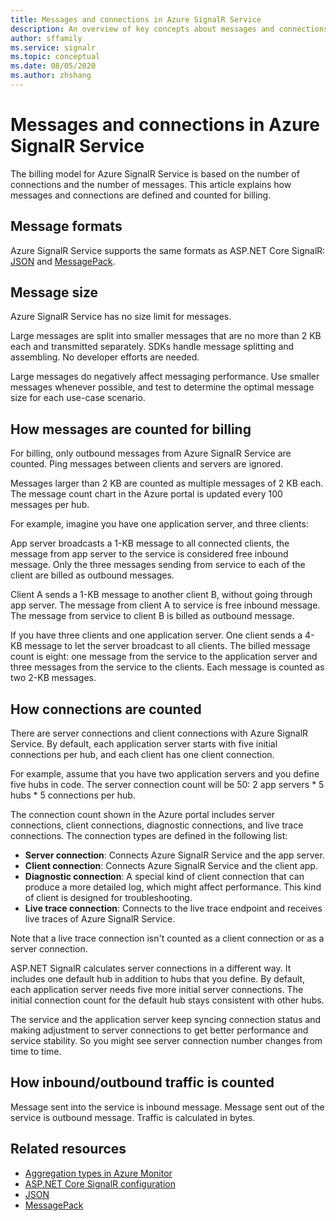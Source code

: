 ```yaml
---
title: Messages and connections in Azure SignalR Service
description: An overview of key concepts about messages and connections in Azure SignalR Service.
author: sffamily
ms.service: signalr
ms.topic: conceptual
ms.date: 08/05/2020
ms.author: zhshang
---
```

# Messages and connections in Azure SignalR Service

The billing model for Azure SignalR Service is based on the number of connections and the number of messages. This article explains how messages and connections are defined and counted for billing.


## Message formats 

Azure SignalR Service supports the same formats as ASP.NET Core SignalR: [JSON](https://www.json.org/) and [MessagePack](/aspnet/core/signalr/messagepackhubprotocol).

## Message size

Azure SignalR Service has no size limit for messages.

Large messages are split into smaller messages that are no more than 2 KB each and transmitted separately. SDKs handle message splitting and assembling. No developer efforts are needed.

Large messages do negatively affect messaging performance. Use smaller messages whenever possible, and test to determine the optimal message size for each use-case scenario.

## How messages are counted for billing

For billing, only outbound messages from Azure SignalR Service are counted. Ping messages between clients and servers are ignored.

Messages larger than 2 KB are counted as multiple messages of 2 KB each. The message count chart in the Azure portal is updated every 100 messages per hub.

For example, imagine you have one application server, and three clients:

App server broadcasts a 1-KB message to all connected clients, the message from app server to the service is considered free inbound message. Only the three messages sending from service to each of the client are billed as outbound messages.

Client A sends a 1-KB message to another client B, without going through app server. The message from client A to service is free inbound message. The message from service to client B is billed as outbound message.

If you have three clients and one application server. One client sends a 4-KB message to let the server broadcast to all clients. The billed message count is eight: one message from the service to the application server and three messages from the service to the clients. Each message is counted as two 2-KB messages.

## How connections are counted

There are server connections and client connections with Azure SignalR Service. By default, each application server starts with five initial connections per hub, and each client has one client connection.

For example, assume that you have two application servers and you define five hubs in code. The server connection count will be 50: 2 app servers * 5 hubs * 5 connections per hub.

The connection count shown in the Azure portal includes server connections, client connections, diagnostic connections, and live trace connections. The connection types are defined in the following list:

- **Server connection**: Connects Azure SignalR Service and the app server.
- **Client connection**: Connects Azure SignalR Service and the client app.
- **Diagnostic connection**: A special kind of client connection that can produce a more detailed log, which might affect performance. This kind of client is designed for troubleshooting.
- **Live trace connection**: Connects to the live trace endpoint and receives live traces of Azure SignalR Service. 
 
Note that a live trace connection isn't counted as a client connection or as a server connection. 

ASP.NET SignalR calculates server connections in a different way. It includes one default hub in addition to hubs that you define. By default, each application server needs five more initial server connections. The initial connection count for the default hub stays consistent with other hubs.

The service and the application server keep syncing connection status and making adjustment to server connections to get better performance and service stability.  So you might see server connection number changes from time to time.

## How inbound/outbound traffic is counted

Message sent into the service is inbound message. Message sent out of the service is outbound message. Traffic is calculated in bytes.

## Related resources

- [Aggregation types in Azure Monitor](../azure-monitor/essentials/metrics-supported.md#microsoftsignalrservicesignalr )
- [ASP.NET Core SignalR configuration](/aspnet/core/signalr/configuration)
- [JSON](https://www.json.org/)
- [MessagePack](/aspnet/core/signalr/messagepackhubprotocol)
